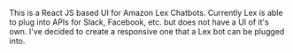 This is a React JS based UI for Amazon Lex Chatbots. Currently Lex is able to plug into APIs for Slack, Facebook, etc.
but does not have a UI of it's own. I've decided to create a responsive one that a Lex bot can be plugged into.